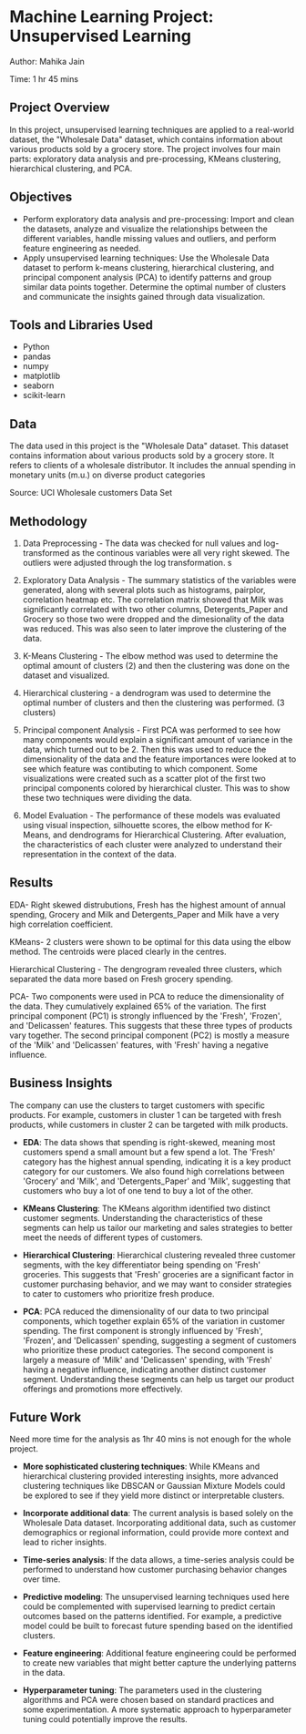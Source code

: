 
# Machine Learning Project: Unsupervised Learning

Author: Mahika Jain 

Time: 1 hr 45 mins 

## Project Overview
In this project, unsupervised learning techniques are applied to a real-world dataset, the "Wholesale Data" dataset, which contains information about various products sold by a grocery store. The project involves four main parts: exploratory data analysis and pre-processing, KMeans clustering, hierarchical clustering, and PCA.

## Objectives
- Perform exploratory data analysis and pre-processing: Import and clean the datasets, analyze and visualize the relationships between the different variables, handle missing values and outliers, and perform feature engineering as needed.
- Apply unsupervised learning techniques: Use the Wholesale Data dataset to perform k-means clustering, hierarchical clustering, and principal component analysis (PCA) to identify patterns and group similar data points together. Determine the optimal number of clusters and communicate the insights gained through data visualization.

## Tools and Libraries Used
- Python
- pandas
- numpy
- matplotlib
- seaborn
- scikit-learn

## Data
The data used in this project is the "Wholesale Data" dataset. This dataset contains information about various products sold by a grocery store. It refers to clients of a wholesale distributor. It includes the annual spending in monetary units (m.u.) on diverse product categories

Source: UCI Wholesale customers Data Set

## Methodology

1. Data Preprocessing - The data was checked for null values and log-transformed as the continous variables were all very right skewed. 
The outliers were adjusted through the log transformation. 
s
2. Exploratory Data Analysis - The summary statistics of the variables were generated, along with several plots such as histograms, pairplor, correlation heatmap etc. The correlation matrix showed that Milk was significantly correlated with two other columns, Detergents_Paper and Grocery so those two were dropped and the dimesionality of the data was reduced. This was also seen to later improve the clustering of the data. 

3. K-Means Clustering - The elbow method was used to determine the optimal amount of clusters (2) and then the clustering was done on the dataset and visualized. 

4. Hierarchical clustering - a dendrogram was used to determine the optimal number of clusters and then the clustering was performed. (3 clusters)

5. Principal component Analysis - First PCA was performed to see how many components would explain a significant amount of variance in the data, which turned out to be 2. Then this was used to reduce the dimensionality of the data and the feature importances were looked at to see which feature was contibuting to which component. Some visualizations were created such as a scatter plot of the first two principal components colored by hierarchical cluster. This was to show these two techniques were dividing the data. 

6. Model Evaluation - The performance of these models was evaluated using visual inspection, silhouette scores, the elbow method for K-Means, and dendrograms for Hierarchical Clustering. After evaluation, the characteristics of each cluster were analyzed to understand their representation in the context of the data.

## Results

EDA- Right skewed distrubutions, Fresh has the highest amount of annual spending, Grocery and Milk and Detergents_Paper and Milk have a very high correlation coefficient.

KMeans- 2 clusters were shown to be optimal for this data using the elbow method. The centroids were placed clearly in the centres.

Hierarchical Clustering - The dengrogram revealed three clusters, which separated the data more based on Fresh grocery spending. 

PCA- Two components were used in PCA to reduce the dimensionality of the data. They cumulatively explained 65% of the variation. The first principal component (PC1) is strongly influenced by the 'Fresh', 'Frozen', and 'Delicassen' features. This suggests that these three types of products vary together. The second principal component (PC2) is mostly a measure of the 'Milk' and 'Delicassen' features, with 'Fresh' having a negative influence.

## Business Insights

The company can use the clusters to target customers with specific products. 
For example, customers in cluster 1 can be targeted with fresh products, while customers in cluster 2 can be targeted with milk products.

- **EDA**: The data shows that spending is right-skewed, meaning most customers spend a small amount but a few spend a lot. 
The 'Fresh' category has the highest annual spending, indicating it is a key product category for our customers. 
We also found high correlations between 'Grocery' and 'Milk', and 'Detergents_Paper' and 'Milk', suggesting that customers who buy a lot of one tend to buy a lot of the other.

- **KMeans Clustering**: The KMeans algorithm identified two distinct customer segments. 
Understanding the characteristics of these segments can help us tailor our marketing and sales strategies to better meet the needs of different types of customers.

- **Hierarchical Clustering**: Hierarchical clustering revealed three customer segments, with the key differentiator being spending on 'Fresh' groceries. 
This suggests that 'Fresh' groceries are a significant factor in customer purchasing behavior, and we may want to consider strategies to cater to customers who prioritize fresh produce.

- **PCA**: PCA reduced the dimensionality of our data to two principal components, which together explain 65% of the variation in customer spending. 
The first component is strongly influenced by 'Fresh', 'Frozen', and 'Delicassen' spending, suggesting a segment of customers who prioritize these product categories. 
The second component is largely a measure of 'Milk' and 'Delicassen' spending, with 'Fresh' having a negative influence, indicating another distinct customer segment. 
Understanding these segments can help us target our product offerings and promotions more effectively.

## Future Work

Need more time for the analysis as 1hr 40 mins is not enough for the whole project. 

- **More sophisticated clustering techniques**: While KMeans and hierarchical clustering provided interesting insights, more advanced clustering techniques like DBSCAN or Gaussian Mixture Models could be explored to see if they yield more distinct or interpretable clusters.

- **Incorporate additional data**: The current analysis is based solely on the Wholesale Data dataset. Incorporating additional data, such as customer demographics or regional information, could provide more context and lead to richer insights.

- **Time-series analysis**: If the data allows, a time-series analysis could be performed to understand how customer purchasing behavior changes over time.

- **Predictive modeling**: The unsupervised learning techniques used here could be complemented with supervised learning to predict certain outcomes based on the patterns identified. For example, a predictive model could be built to forecast future spending based on the identified clusters.

- **Feature engineering**: Additional feature engineering could be performed to create new variables that might better capture the underlying patterns in the data.

- **Hyperparameter tuning**: The parameters used in the clustering algorithms and PCA were chosen based on standard practices and some experimentation. A more systematic approach to hyperparameter tuning could potentially improve the results.


